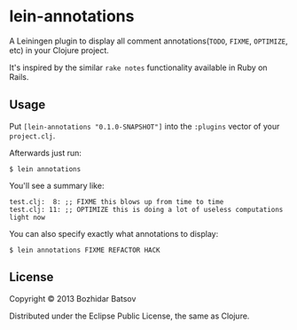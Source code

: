 # lein-annotations

A Leiningen plugin to display all comment annotations(`TODO`, `FIXME`,
`OPTIMIZE`, etc) in your Clojure project.

It's inspired by the similar `rake notes` functionality available in Ruby on Rails.

## Usage

Put `[lein-annotations "0.1.0-SNAPSHOT"]` into the `:plugins` vector
of your `project.clj`.

Afterwards just run:

    $ lein annotations

You'll see a summary like:

```
test.clj:  8: ;; FIXME this blows up from time to time
test.clj: 11: ;; OPTIMIZE this is doing a lot of useless computations light now
```

You can also specify exactly what annotations to display:

    $ lein annotations FIXME REFACTOR HACK

## License

Copyright © 2013 Bozhidar Batsov

Distributed under the Eclipse Public License, the same as Clojure.
